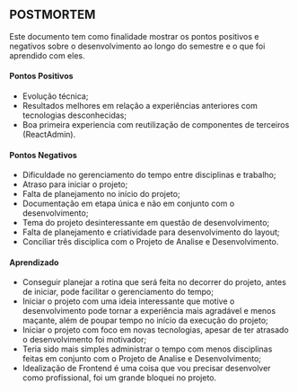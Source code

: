 
## POSTMORTEM
Este documento tem como finalidade mostrar os pontos positivos e negativos sobre o desenvolvimento ao longo do semestre e o que foi aprendido com eles.

#### Pontos Positivos
- Evolução técnica;
- Resultados melhores em relação a experiências anteriores com tecnologias desconhecidas;
- Boa primeira experiencia com reutilização de componentes de terceiros (ReactAdmin).

#### Pontos Negativos
- Dificuldade no gerenciamento do tempo entre disciplinas e trabalho;
- Atraso para iniciar o projeto;
- Falta de planejamento no início do projeto;
- Documentação em etapa única e não em conjunto com o desenvolvimento;
- Tema do projeto desinteressante em questão de desenvolvimento;
- Falta de planejamento e criatividade para desenvolvimento do layout;
- Conciliar três disciplica com o Projeto de Analise e Desenvolvimento.

#### Aprendizado
- Conseguir planejar a rotina que será feita no decorrer do projeto, antes de iniciar, pode facilitar o gerenciamento do tempo;
- Iniciar o projeto com uma ideia interessante que motive o desenvolvimento pode tornar a experiência mais agradável e menos maçante, além de poupar tempo no início da execução do projeto;
- Iniciar o projeto com foco em novas tecnologias, apesar de ter atrasado o desenvolvimento foi motivador;
- Teria sido mais simples administrar o tempo com menos disciplinas feitas em conjunto com o Projeto de Analise e Desenvolvimento;
- Idealização de Frontend é uma coisa que vou precisar desenvolver como profissional, foi um grande bloquei no projeto.
